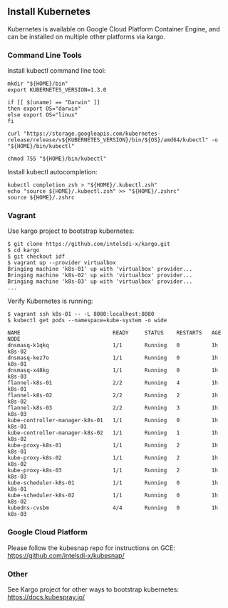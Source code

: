 ## Install Kubernetes

Kubernetes is available on Google Cloud Platform Container Engine, and can be installed on multiple other platforms via kargo.

### Command Line Tools

Install kubectl command line tool:
```
mkdir "${HOME}/bin"
export KUBERNETES_VERSION=1.3.0

if [[ $(uname) == "Darwin" ]]
then export OS="darwin"
else export OS="linux"
fi

curl "https://storage.googleapis.com/kubernetes-release/release/v${KUBERNETES_VERSION}/bin/${OS}/amd64/kubectl" -o "${HOME}/bin/kubectl"

chmod 755 "${HOME}/bin/kubectl"
```

Install kubectl autocompletion:
```
kubectl completion zsh > "${HOME}/.kubectl.zsh"
echo "source ${HOME}/.kubectl.zsh" >> "${HOME}/.zshrc"
source ${HOME}/.zshrc
```

### Vagrant

Use kargo project to bootstrap kubernetes:
```
$ git clone https://github.com/intelsdi-x/kargo.git
$ cd kargo
$ git checkout idf
$ vagrant up --provider virtualbox
Bringing machine 'k8s-01' up with 'virtualbox' provider...
Bringing machine 'k8s-02' up with 'virtualbox' provider...
Bringing machine 'k8s-03' up with 'virtualbox' provider...
...
```

Verify Kubernetes is running:
```
$ vagrant ssh k8s-01 -- -L 8080:localhost:8080
$ kubectl get pods --namespace=kube-system -o wide

NAME                             READY     STATUS    RESTARTS   AGE       NODE
dnsmasq-k1qkq                    1/1       Running   0          1h        k8s-02
dnsmasq-kez7o                    1/1       Running   0          1h        k8s-01
dnsmasq-x48kg                    1/1       Running   0          1h        k8s-03
flannel-k8s-01                   2/2       Running   4          1h        k8s-01
flannel-k8s-02                   2/2       Running   2          1h        k8s-02
flannel-k8s-03                   2/2       Running   3          1h        k8s-03
kube-controller-manager-k8s-01   1/1       Running   0          1h        k8s-01
kube-controller-manager-k8s-02   1/1       Running   1          1h        k8s-02
kube-proxy-k8s-01                1/1       Running   2          1h        k8s-01
kube-proxy-k8s-02                1/1       Running   2          1h        k8s-02
kube-proxy-k8s-03                1/1       Running   2          1h        k8s-03
kube-scheduler-k8s-01            1/1       Running   0          1h        k8s-01
kube-scheduler-k8s-02            1/1       Running   0          1h        k8s-02
kubedns-cvsbm                    4/4       Running   0          1h        k8s-03
```

### Google Cloud Platform

Please follow the kubesnap repo for instructions on GCE:
https://github.com/intelsdi-x/kubesnap/

### Other

See Kargo project for other ways to bootstrap kubernetes:
https://docs.kubespray.io/
